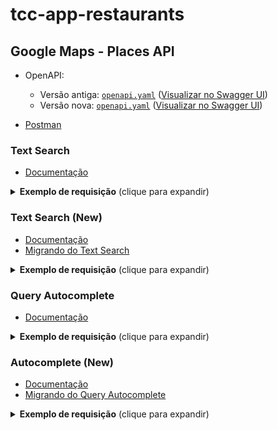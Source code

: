 # tcc-app-restaurants

## Google Maps - Places API

- OpenAPI:

  - Versão antiga:
    [`openapi.yaml`](https://raw.githubusercontent.com/googlemaps/openapi-specification/main/dist/google-maps-platform-openapi3.yml)
    ([Visualizar no Swagger UI](https://editor-next.swagger.io/?url=https://raw.githubusercontent.com/googlemaps/openapi-specification/main/dist/google-maps-platform-openapi3.yml))
  - Versão nova:
    [`openapi.yaml`](https://gist.githubusercontent.com/diego-aquino/a0554434e8ac73ece2f5d787727b227f/raw/1f584f091df2274239b64e91e23019f5d0b26414/google-maps-places-api-new.openapi.yaml)
    ([Visualizar no Swagger UI](https://editor-next.swagger.io/?url=https://gist.githubusercontent.com/diego-aquino/a0554434e8ac73ece2f5d787727b227f/raw/1f584f091df2274239b64e91e23019f5d0b26414/google-maps-places-api-new.openapi.yaml))

- [Postman](https://web.postman.co/workspace/Google-Maps---Places-API~21e9efb3-9b97-4aff-8d9a-441875ecab88)

### Text Search

- [Documentação](https://developers.google.com/maps/documentation/places/web-service/search-text)

<details>
<summary><b>Exemplo de requisição</b> (clique para expandir)</summary>

- Requisição:

  ```bash
  GET https://maps.googleapis.com/maps/api/place/textsearch/json
    ?query=restaurantes em Lisboa
    &type=restaurant
    &language=pt-BR
    &key=API_KEY
  ```

- Resposta:

  ```json
  {
    "status": "OK",
    "html_attributions": [],
    "next_page_token": "AelY_CulUdhNGw1WA6ouLGOk2aPjK3wRCweQsPbmaxkAEnOMjaqqo6GC2dIrGqK2GaomDH4dtLyfz3bHE8X9w0PLtVrSmu-h-CH8XoOnhuGLN0UB0J7eZ1Bwyjsvmrw4CRFUy3XY8CnWez2sBcxSJ2fADzoDFxYpjyPRh4rVZVLRMhEbj_RRdULGQvnjEAQPSLwvjqNNICmQUol-Jk8uDZFo7faVNT8MxBcu165e_9Z4PzTneO9fe6G-JrsZQjTIUBzTTChaDkD7opWNE5f4dRODTmH-ukApQiYC4KmUIJSXC3WPtNqJIroMRTTdU2e7YNkuUbJXawBkTFQZ7pyC416b3kzzM24DTfg3joKqlGFvFg6isLx0A3X6OaWzXb-KU9SnideeaRUMtWJxPwgRjMxaw_nuwpt2OOFIeyGj_gx-7ak",
    "results": [
      {
        "business_status": "OPERATIONAL",
        "formatted_address": "Av. da Liberdade 182 184, 1250-146 Lisboa, Portugal",
        "geometry": {
          "location": { "lat": 38.72028, "lng": -9.1449959 },
          "viewport": {
            "northeast": { "lat": 38.7216027, "lng": -9.1436977 },
            "southwest": { "lat": 38.718903, "lng": -9.1463973 }
          }
        },
        "icon": "https://maps.gstatic.com/mapfiles/place_api/icons/v1/png_71/restaurant-71.png",
        "icon_background_color": "#FF9E67",
        "icon_mask_base_uri": "https://maps.gstatic.com/mapfiles/place_api/icons/v2/restaurant_pinlet",
        "name": "JNcQUOI Avenida",
        "opening_hours": {
          "open_now": true
        },
        "photos": [
          {
            "height": 3710,
            "html_attributions": [
              "\u003ca href=\"https://maps.google.com/maps/contrib/118234748456740950235\"\u003eJNcQUOI\u003c/a\u003e"
            ],
            "photo_reference": "AelY_CuzKGz5wHyMGckodpj9M3K02PoXcj6uUp9nQoLiYpCbzltSA8nw4YJ6-mR57KSxbs5G26-CVCjYSl7zYRhmVYTMoqW6U3nlF4y-_93GxWGAfzEuS8q-dt5x8P3dkYeDEznh1p7DJRcEVzMFVf5HsbpUvFtZ9-bTGzIyu-NGtuXED40O",
            "width": 5618
          }
        ],
        "place_id": "ChIJbeoKfIIzGQ0R9xAksm9Xpo4",
        "plus_code": {
          "compound_code": "PVC4+42 Lisboa, Portugal",
          "global_code": "8CCGPVC4+42"
        },
        "price_level": 4,
        "rating": 4.5,
        "reference": "ChIJbeoKfIIzGQ0R9xAksm9Xpo4",
        "types": ["restaurant", "point_of_interest", "food", "establishment"],
        "user_ratings_total": 2746
      },
      {
        "business_status": "OPERATIONAL",
        "formatted_address": "R. do Olival 258, 1200-744 Lisboa, Portugal",
        "geometry": {
          "location": { "lat": 38.7048482, "lng": -9.1663461 },
          "viewport": {
            "northeast": { "lat": 38.7062198, "lng": -9.1650351 },
            "southwest": { "lat": 38.7035201, "lng": -9.1677348 }
          }
        },
        "icon": "https://maps.gstatic.com/mapfiles/place_api/icons/v1/png_71/restaurant-71.png",
        "icon_background_color": "#FF9E67",
        "icon_mask_base_uri": "https://maps.gstatic.com/mapfiles/place_api/icons/v2/restaurant_pinlet",
        "name": "Come Prima",
        "opening_hours": {
          "open_now": false
        },
        "photos": [
          {
            "height": 2160,
            "html_attributions": [
              "\u003ca href=\"https://maps.google.com/maps/contrib/104076996648097737425\"\u003eRicardo Boteiro\u003c/a\u003e"
            ],
            "photo_reference": "AelY_CuWkytg8zb2W_5RZ0m6lNhrgMCcH9uGcUMib9mLu_4ax16f0N5jxqo-DMwk5CJLRVCmY0cHqHUftYbTMftQqjPR0kM8GDiYdrk9u7yJmrCf0x5zUOIwlfw1zQzS9n2ZW-w57DS4tpCSUrsrpNSjRwYMZHB2LW_gmEI8_vyyaoDdDEWj",
            "width": 3840
          }
        ],
        "place_id": "ChIJmUOQv5g0GQ0RQXio4tGUxDM",
        "plus_code": {
          "compound_code": "PR3M+WF Lisboa, Portugal",
          "global_code": "8CCGPR3M+WF"
        },
        "price_level": 2,
        "rating": 4.8,
        "reference": "ChIJmUOQv5g0GQ0RQXio4tGUxDM",
        "types": ["restaurant", "point_of_interest", "food", "establishment"],
        "user_ratings_total": 6785
      },
      {
        "business_status": "OPERATIONAL",
        "formatted_address": "Pavilhão Poente (ao lado do MAAT, Av. Brasília, 1300-598 Lisboa, Portugal",
        "geometry": {
          "location": { "lat": 38.6963541, "lng": -9.1917572 },
          "viewport": {
            "northeast": { "lat": 38.6976634, "lng": -9.1907475 },
            "southwest": { "lat": 38.6949637, "lng": -9.1934472 }
          }
        },
        "icon": "https://maps.gstatic.com/mapfiles/place_api/icons/v1/png_71/restaurant-71.png",
        "icon_background_color": "#FF9E67",
        "icon_mask_base_uri": "https://maps.gstatic.com/mapfiles/place_api/icons/v2/restaurant_pinlet",
        "name": "SUD Lisboa",
        "opening_hours": {
          "open_now": true
        },
        "photos": [
          {
            "height": 1273,
            "html_attributions": [
              "\u003ca href=\"https://maps.google.com/maps/contrib/111641292883895857498\"\u003eA Google User\u003c/a\u003e"
            ],
            "photo_reference": "AelY_Cs5Zmb8pcKoSe9OECJpnvFtlw1d28MA0UkzIZEHb4witcjIvQG5kCDbe5fMe8znHNaKl2M480FE-3DtbHfG8XztKJYvASQLnYt97_LvmCfc2BdSILvMU_ZJHBm2Dztfltd7nzTAsn5QDFB7mthK-jpylaHNtusykUV1QA2gagPPsJNh",
            "width": 1908
          }
        ],
        "place_id": "ChIJ3Qt2HU3LHg0RErFZs07tcZ0",
        "plus_code": {
          "compound_code": "MRW5+G7 Lisboa, Portugal",
          "global_code": "8CCGMRW5+G7"
        },
        "price_level": 3,
        "rating": 4.5,
        "reference": "ChIJ3Qt2HU3LHg0RErFZs07tcZ0",
        "types": [
          "restaurant",
          "bar",
          "point_of_interest",
          "food",
          "establishment"
        ],
        "user_ratings_total": 9354
      }
    ]
  }
  ```

</details>

### Text Search (New)

- [Documentação](https://developers.google.com/maps/documentation/places/web-service/text-search)
- [Migrando do Text Search](https://developers.google.com/maps/documentation/places/web-service/migrate-text)

<details>
<summary><b>Exemplo de requisição</b> (clique para expandir)</summary>

- Requisição:

  ```bash
  POST https://places.googleapis.com/v1/places:searchText
  Content-Type: application/json
  X-Goog-FieldMask: places.displayName,places.formattedAddress,places.location,places.rating
  X-Goog-Api-Key: API_KEY

  {
    "textQuery" : "restaurantes em Lisboa",
    "includedType": "restaurant",
    "languageCode": "pt-BR"
  }
  ```

- Resposta:

  ```json
  {
    "places": [
      {
        "formattedAddress": "Av. Alm. Reis 1 H, 1150-007 Lisboa, Portugal",
        "location": { "latitude": 38.720257, "longitude": -9.1357429 },
        "rating": 4.4,
        "displayName": {
          "text": "Ramiro",
          "languageCode": "pt"
        }
      },
      {
        "formattedAddress": "R. Francisco Tomás da Costa 28, 1600-093 Lisboa, Portugal",
        "location": { "latitude": 38.7430711, "longitude": -9.1558751 },
        "rating": 4.7,
        "displayName": {
          "text": "Lucimar",
          "languageCode": "pt-PT"
        }
      },
      {
        "formattedAddress": "Av. da Liberdade 182 184, 1250-146 Lisboa, Portugal",
        "location": { "latitude": 38.7202799, "longitude": -9.1449959 },
        "rating": 4.5,
        "displayName": {
          "text": "JNcQUOI Avenida",
          "languageCode": "pt-PT"
        }
      }
    ]
  }
  ```

</details>

### Query Autocomplete

- [Documentação](https://developers.google.com/maps/documentation/places/web-service/query)

<details>
<summary><b>Exemplo de requisição</b> (clique para expandir)</summary>

- Requisição:

  ```bash
  GET https://maps.googleapis.com/maps/api/place/queryautocomplete/json
    ?input=pizza em lis
    &language=pt-BR
    &key=API_KEY
  ```

- Resposta:

  ```json
  {
    "status": "OK",
    "predictions": [
      {
        "description": "pizza em Lisboa, Portugal",
        "matched_substrings": [
          { "length": 5, "offset": 0 },
          { "length": 3, "offset": 9 }
        ],
        "structured_formatting": {
          "main_text": "pizza",
          "main_text_matched_substrings": [{ "length": 5, "offset": 0 }],
          "secondary_text": "em Lisboa, Portugal",
          "secondary_text_matched_substrings": [{ "length": 3, "offset": 3 }]
        },
        "terms": [
          { "offset": 0, "value": "pizza" },
          { "offset": 6, "value": "em" },
          { "offset": 9, "value": "Lisboa" },
          { "offset": 17, "value": "Portugal" }
        ]
      },
      {
        "description": "pizza em Lisle, Illinois, EUA",
        "matched_substrings": [
          { "length": 5, "offset": 0 },
          { "length": 3, "offset": 9 }
        ],
        "structured_formatting": {
          "main_text": "pizza",
          "main_text_matched_substrings": [{ "length": 5, "offset": 0 }],
          "secondary_text": "em Lisle, Illinois, EUA",
          "secondary_text_matched_substrings": [{ "length": 3, "offset": 3 }]
        },
        "terms": [
          { "offset": 0, "value": "pizza" },
          { "offset": 6, "value": "em" },
          { "offset": 9, "value": "Lisle" },
          { "offset": 16, "value": "Illinois" },
          { "offset": 26, "value": "EUA" }
        ]
      },
      {
        "description": "pizza em Lins, SP, Brasil",
        "matched_substrings": [
          { "length": 5, "offset": 0 },
          { "length": 4, "offset": 9 }
        ],
        "structured_formatting": {
          "main_text": "pizza",
          "main_text_matched_substrings": [{ "length": 5, "offset": 0 }],
          "secondary_text": "em Lins, SP, Brasil",
          "secondary_text_matched_substrings": [{ "length": 4, "offset": 3 }]
        },
        "terms": [
          { "offset": 0, "value": "pizza" },
          { "offset": 6, "value": "em" },
          { "offset": 9, "value": "Lins" },
          { "offset": 15, "value": "SP" },
          { "offset": 19, "value": "Brasil" }
        ]
      }
    ]
  }
  ```

</details>

### Autocomplete (New)

- [Documentação](https://developers.google.com/maps/documentation/places/web-service/place-autocomplete)
- [Migrando do Query Autocomplete](https://developers.google.com/maps/documentation/places/web-service/migrate-autocomplete)

<details>
<summary><b>Exemplo de requisição</b> (clique para expandir)</summary>

- Requisição:

  ```bash
  POST https://places.googleapis.com/v1/places:autocomplete
  Content-Type: application/json
  X-Goog-Api-Key: API_KEY

  {
    "input" : "pizza em lis",
    "includeQueryPredictions": true,
    "languageCode": "pt-BR"
  }
  ```

- Resposta:

  ```json
  {
    "suggestions": [
      {
        "queryPrediction": {
          "text": {
            "text": "pizza em Lisboa, Portugal",
            "matches": [
              { "endOffset": 5 },
              { "startOffset": 9, "endOffset": 12 }
            ]
          },
          "structuredFormat": {
            "mainText": {
              "text": "pizza",
              "matches": [{ "endOffset": 5 }]
            },
            "secondaryText": {
              "text": "em Lisboa, Portugal",
              "matches": [{ "startOffset": 3, "endOffset": 6 }]
            }
          }
        }
      },
      {
        "queryPrediction": {
          "text": {
            "text": "pizza em Lisle, Illinois, EUA",
            "matches": [
              { "endOffset": 5 },
              { "startOffset": 9, "endOffset": 12 }
            ]
          },
          "structuredFormat": {
            "mainText": {
              "text": "pizza",
              "matches": [{ "endOffset": 5 }]
            },
            "secondaryText": {
              "text": "em Lisle, Illinois, EUA",
              "matches": [{ "startOffset": 3, "endOffset": 6 }]
            }
          }
        }
      },
      {
        "queryPrediction": {
          "text": {
            "text": "pizza em Lins, SP, Brasil",
            "matches": [
              { "endOffset": 5 },
              { "startOffset": 9, "endOffset": 13 }
            ]
          },
          "structuredFormat": {
            "mainText": {
              "text": "pizza",
              "matches": [{ "endOffset": 5 }]
            },
            "secondaryText": {
              "text": "em Lins, SP, Brasil",
              "matches": [{ "startOffset": 3, "endOffset": 7 }]
            }
          }
        }
      }
    ]
  }
  ```

</details>
